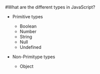 #What are the different types in JavaScript?
* Primitive types
    * Boolean
    * Number
    * String
    * Null
    * Undefined
    
* Non-Primitype types
    * Object
    